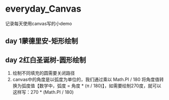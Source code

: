 # everyday_Canvas
记录每天使用canvas写的小demo
## day 1蒙德里安-矩形绘制
## day 2红白圣诞树-圆形绘制
1. 绘制不同填充的圆需要关闭路径
2. canvas中的角度是以弧度为单位的，我们通过乘以 Math.PI / 180 将角度值转换为弧度值【数学中，弧度 = 角度 * (π / 180)】，如需要绘制270度，就可以这样写：270 * (Math.PI / 180)
